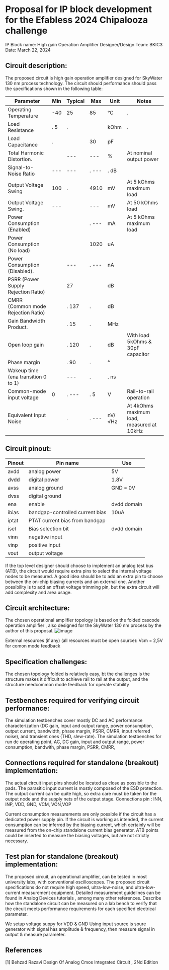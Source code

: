 # Proposal for IP block development for the Efabless 2024 Chipalooza challenge

IP Block name:		High gain Operation Amplifier
Designer/Design Team:	BKIC3
Date:				March 22, 2024

## Circuit description:
The proposed circuit is high gain operation amplifier designed for SkyWater 130 nm process technology. The circuit should performance should pass the specifications shown in the following table:

| Parameter                           | Min | Typical | Max        | Unit   | Notes |
| ----------------------------------- | --- | ------- | ---------- | ------ | ----- |
| Operating Temperature               | -40 |      25 |         85 |     °C |.      |
| Load Resistance                     |.  5 |.        |            |   kOhm |.      |
| Load Capacitance                    |.    |         |         30 |     pF |       |
| Total Harmonic Distortion.          |     |     --- |        --- |      % | At nominal output power |
| Signal-to-Noise Ratio               |  ---|     --- |.       --- |.    dB | |
| Output Voltage Swing                | 100 |.        |       4910 |     mV |At 5 kOhms maximum load |
| Output Voltage Swing.               |  ---|         |        --- |     mV | At 50 kOhms load |
| Power Consumption (Enabled)         |     |         |.       --- |     mA | At 5 kOhms maximum load |
| Power Consumption (No load)         |     |         |       1020 |     uA | |
| Power Consumption (Disabled).       |     |     --- |.       --- |     nA | |
| PSRR (Power Supply Rejection Ratio) |     |     27  |            |     dB | |
| CMRR (Common mode Rejection Ratio)  |     |.    137 |.           |     dB | |
| Gain Bandwidth Product.             |     |.    15  |.           |    MHz | |
| Open loop gain                      |     |.    120 |.           |     dB |  With load 5kOhms & 30pF capacitor 
| Phase margin                        |     |.     90 |.           |      ° | |
| Wakeup time (ena transition 0 to 1) |     |     --- |.           |.    ns | |
| Common-mode input voltage           |   0 |.    --- |.      5    |      V | Rail-to-rail operation |
| Equivalent Input Noise              |     |.        |.       --- | nV/√Hz | At 4kOhms maximum load, measured at 10kHz |



## Circuit pinout:

| Pinout | Pin name | Use |
| --- | --- | --- |
| avdd | analog power | 5V |
| dvdd | digital power | 1.8V |
| avss | analog ground |GND = 0V |
| dvss | digital ground | |
| ena | enable | dvdd domain |
| ibias | bandgap-controlled current bias | 10uA |
| iptat | PTAT current bias from bandgap | |
| isel | Bias selection bit | dvdd domain | |
| vinn | negative input | |
| vinp | positive input | |
| vout | output voltage | |

If the top level designer should choose to implement an analog test bus (ATB), the circuit would require extra pins to select the internal voltage nodes to be measured. A good idea should be to add an extra pin to choose between the on-chip biasing currents and an external one. Another possibility is to add an offset voltage trimming pin, but the extra circuit will add complexity and area usage.

## Circuit architecture:
The chosen operational amplifier topology is based on the folded cascode operation amplifier , also designed for the SkyWater 130 nm process by the author of this proposal. 
![image](https://github.com/ThaoCaoChau/sky130_bkic3_ip__hgopamp/assets/118146935/a0928810-8152-40c3-a1f3-81435487270c)

External resources (if any) (all resources must be open source): Vcm = 2,5V for comon mode feedback


## Specification challenges:
The chosen topology folded is relatively easy, bt the challenges is the structure makes it difficult to achieve rail to rail at the output, and the structure needcommon mode feedback for operate stability 


## Testbenches required for verifying circuit performance:
The simulation testbenches cover mostly DC and AC performance characterization (DC gain, input and output range, power consumption, output current, bandwidth, phase margin, PSRR, CMRR, input referred noise), and transient ones (THD, slew-rate). 
The simulation testbenches for run dc operating point, AC, DC gain, input and output range, power consumption, bandwith, phase margin, PSRR, CMRR, 


## Connections required for standalone (breakout) implementation:
The actual circuit input pins should be located as close as possible to the pads. The parasitic input current is mostly composed of the ESD protection. The output current can be quite high, so extra care must be taken for the output node and the supply nets of the output stage.
Connections pin : INN, INP, VDD, GND, VCM, VON,VOP

Current consumption measurements are only possible if the circuit has a dedicated power supply pin. If the circuit is working as intended, the current consumption can be inferred by the biasing current, which certainly will be measured from the on-chip standalone current bias generator. ATB points could be inserted to measure the biasing voltages, but are not strictly necessary.

## Test plan for standalone (breakout) implementation:
The proposed circuit, an operational amplifier, can be tested in most university labs, with conventional oscilloscopes. The proposed circuit specifications do not require high speed, ultra-low-noise, and ultra-low-current measurement equipment. Detailed measurement guidelines can be found in Analog Devices tutorials , among many other references.
Describe how the standalone circuit can be measured on a lab bench to verify that the circuit meets performance requirements for each specified electrical parameter.

We setup voltage suppy for VDD & GND 
Using input source is soure generator with signal has amplitude & frequency, then measure signal in output & measure parameter. 


## References
[1] Behzad Razavi Design Of Analog Cmos Integrated Circuit , 2Nd Edition


